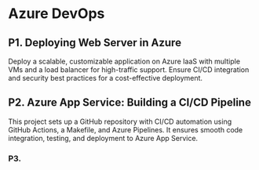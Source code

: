# Azure DevOps

## P1. Deploying Web Server in Azure
Deploy a scalable, customizable application on Azure IaaS with multiple VMs and a load balancer for high-traffic support. Ensure CI/CD integration and security best practices for a cost-effective deployment.

## P2. Azure App Service: Building a CI/CD Pipeline
This project sets up a GitHub repository with CI/CD automation using GitHub Actions, a Makefile, and Azure Pipelines. It ensures smooth code integration, testing, and deployment to Azure App Service.

### P3. 
